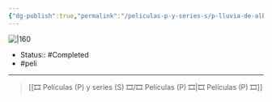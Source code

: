 ```yaml
---
{"dg-publish":true,"permalink":"/peliculas-p-y-series-s/p-lluvia-de-albondigas/"}
---
```



![|160](https://m.media-amazon.com/images/M/MV5BMTg0MjAwNDI5MV5BMl5BanBnXkFtZTcwODkyMzg2Mg@@._V1_SX300.jpg)

- Status:: #Completed 
- #peli 

---

> [[🎞️ Películas (P) y series (S) 🎞️/🎞️ Películas (P) 🎞️\|🎞️ Películas (P) 🎞️]]